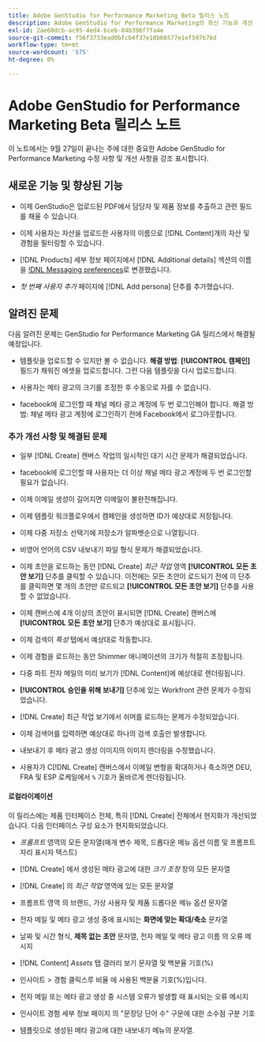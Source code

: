 ```yaml
---
title: Adobe GenStudio for Performance Marketing Beta 릴리스 노트
description: Adobe GenStudio for Performance Marketing의 최신 기능과 개선 사항에 대해 알아봅니다.
exl-id: 2ae60dcb-ac95-4ed4-bceb-84b396f7fa4e
source-git-commit: f56f3733ead0bfcb4f37e10b66577e1ef597b76d
workflow-type: tm+mt
source-wordcount: '575'
ht-degree: 0%

---
```


# Adobe GenStudio for Performance Marketing Beta 릴리스 노트

이 노트에서는 9월 27일이 끝나는 주에 대한 중요한 Adobe GenStudio for Performance Marketing 수정 사항 및 개선 사항을 강조 표시합니다.

## 새로운 기능 및 향상된 기능

* 이제 GenStudio은 업로드된 PDF에서 담당자 및 제품 정보를 추출하고 관련 필드를 채울 수 있습니다. <!-- GS-3806 -->

* 이제 사용자는 자산을 업로드한 사용자의 이름으로 [!DNL Content]개의 자산 및 경험을 필터링할 수 있습니다. <!-- GS-1808 -->

* [!DNL Products] 세부 정보 페이지에서 [!DNL Additional details] 섹션의 이름을 [!DNL Messaging preferences](으)로 변경했습니다. <!-- GS-5133 5134 -->

* _첫 번째 사용자 추가_ 페이지에 [!DNL Add persona] 단추를 추가했습니다. <!-- GS-5132 -->

## 알려진 문제

다음 알려진 문제는 GenStudio for Performance Marketing GA 릴리스에서 해결될 예정입니다.

* 템플릿을 업로드할 수 있지만 볼 수 없습니다. **해결 방법**: **[!UICONTROL 캠페인]** 필드가 채워진 에셋을 업로드합니다. 그런 다음 템플릿을 다시 업로드합니다. <!-- GS-4815 5650-->

* 사용자는 메타 광고의 크기를 조정한 후 수동으로 자를 수 없습니다. <!-- GS-5871 -->

* facebook에 로그인할 때 채널 메타 광고 계정에 두 번 로그인해야 합니다. 해결 방법: 채널 메타 광고 계정에 로그인하기 전에 Facebook에서 로그아웃합니다. <!-- GS-3009 -->

### 추가 개선 사항 및 해결된 문제

* 일부 [!DNL Create] 캔버스 작업의 일시적인 대기 시간 문제가 해결되었습니다. <!-- GS-5203 -->

* facebook에 로그인할 때 사용자는 더 이상 채널 메타 광고 계정에 두 번 로그인할 필요가 없습니다. <!-- GS-4806 -->

* 이제 이메일 생성이 길어지면 이메일이 불완전해집니다. <!-- GS-5209 -->

* 이제 템플릿 워크플로우에서 캠페인을 생성하면 ID가 예상대로 저장됩니다.  <!-- GS-4923 -->

* 이제 다중 저장소 선택기에 저장소가 알파벳순으로 나열됩니다. <!-- GS-5553 -->

* 비영어 언어의 CSV 내보내기 파일 형식 문제가 해결되었습니다. <!-- GS-5141 -->

* 이제 초안을 로드하는 동안 [!DNL Create] _최근 작업_ 영역 **[!UICONTROL 모든 초안 보기]** 단추를 클릭할 수 있습니다. 이전에는 모든 초안이 로드되기 전에 이 단추를 클릭하면 몇 개의 초안만 로드되고 **[!UICONTROL 모든 초안 보기]** 단추를 사용할 수 없었습니다. <!-- GS-3938 -->

* 이제 캔버스에 4개 이상의 초안이 표시되면 [!DNL Create] 캔버스에 **[!UICONTROL 모든 초안 보기]** 단추가 예상대로 표시됩니다. <!-- GS-5588 -->

* 이제 검색이 _특성_ 탭에서 예상대로 작동합니다. <!-- GS-5658 -->

* 이제 경험을 로드하는 동안 Shimmer 애니메이션의 크기가 적절히 조정됩니다. <!-- GS-5574 -->

* 다중 파트 전자 메일의 미리 보기가 [!DNL Content]에 예상대로 렌더링됩니다. <!-- GS-5258 -->

* **[!UICONTROL 승인을 위해 보내기]** 단추에 있는 Workfront 관련 문제가 수정되었습니다. <!-- GS-5847 -->

* [!DNL Create] 최근 작업 보기에서 쉬머를 로드하는 문제가 수정되었습니다. <!-- GS-5589 -->

* 이제 검색어를 입력하면 예상대로 하나의 검색 호출만 발생합니다.  <!-- GS-2999 -->

* 내보내기 후 메타 광고 생성 이미지의 이미지 렌더링을 수정했습니다. <!-- GS-5749 -->

* 사용자가 C[!DNL Create] 캔버스에서 이메일 변형을 확대하거나 축소하면 DEU, FRA 및 ESP 로케일에서 `%` 기호가 올바르게 렌더링됩니다. <!-- GS-5007 -->

#### 로컬라이제이션

이 릴리스에는 제품 인터페이스 전체, 특히 [!DNL Create] 전체에서 현지화가 개선되었습니다. 다음 인터페이스 구성 요소가 현지화되었습니다. <!-- GS-5295 -->

* _프롬프트_ 영역의 모든 문자열(매개 변수 제목, 드롭다운 메뉴 옵션 이름 및 프롬프트 자리 표시자 텍스트) <!-- GS-5027 -->

* [!DNL Create] <!-- GS-5035 -->에서 생성된 메타 광고에 대한 _크기 조정_ 창의 모든 문자열

* [!DNL Create] <!-- GS-5037 -->의 _최근 작업_ 영역에 있는 모든 문자열

* 프롬프트 영역 <!-- GS-5293 -->의 브랜드, 가상 사용자 및 제품 드롭다운 메뉴 옵션 문자열

* 전자 메일 및 메타 광고 생성 <!-- GS-5063 --> 중에 표시되는 **화면에 맞는 확대/축소** 문자열

* 날짜 및 시간 형식, **제목 없는 초안** 문자열, 전자 메일 및 메타 광고 이름 <!-- GS-5023 5022 5048-->의 오류 메시지

* [!DNL Content] _Assets_ 탭 갤러리 보기 문자열 및 백분율 기호(%) <!-- GS-4983 4984-->

* 인사이트 > 경험 클릭스루 비율 <!-- GS-4279 -->에 사용된 백분율 기호(%)입니다.

* 전자 메일 또는 메타 광고 생성 중 시스템 오류가 발생할 때 표시되는 오류 메시지<!-- GS-5061 -->

* 인사이트 경험 세부 정보 페이지 <!-- GS-4986 -->의 &quot;문장당 단어 수&quot; 구문에 대한 소수점 구분 기호

* 템플릿으로 생성된 메타 광고에 대한 내보내기 메뉴의 문자열. <!-- GS-5031 -->

